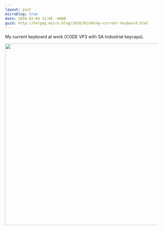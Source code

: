 ```yaml
---
layout: post
microblog: true
date: 2018-02-04 12:05 -0000
guid: http://helgeg.micro.blog/2018/02/04/my-current-keyboard.html
---
```

My current keyboard at work (CODE VP3 with SA Industrial keycaps). 

<img src="http://microblog.helgegudmundsen.com/uploads/2018/f9f76ec381.jpg" width="600" height="600" />
